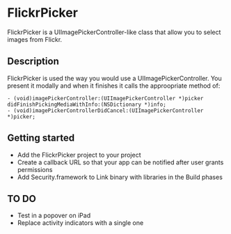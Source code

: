 # FlickrPicker

FlickrPicker is a UIImagePickerController-like class that allow you to select images from Flickr.

## Description

FlickrPicker is used the way you would use a UIImagePickerController. You present it modally and when it finishes it calls the approopriate method of:

    - (void)imagePickerController:(UIImagePickerController *)picker didFinishPickingMediaWithInfo:(NSDictionary *)info;
    - (void)imagePickerControllerDidCancel:(UIImagePickerController *)picker;


## Getting started

* Add the FlickrPicker project to your project
* Create a callback URL so that your app can be notified after user grants permissions
* Add Security.framework to Link binary with libraries in the Build phases


## TO DO

* Test in a popover on iPad
* Replace activity indicators with a single one

